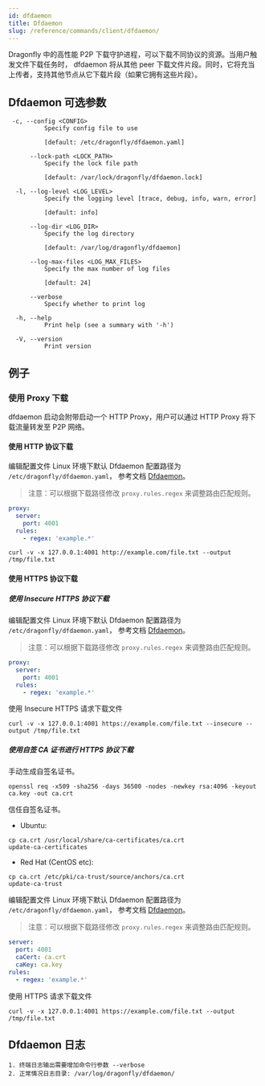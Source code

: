 ```yaml
---
id: dfdaemon
title: Dfdaemon
slug: /reference/commands/client/dfdaemon/
---
```


Dragonfly 中的高性能 P2P 下载守护进程，可以下载不同协议的资源。当用户触发文件下载任务时，
dfdaemon 将从其他 peer 下载文件片段。同时，它将充当上传者，支持其他节点从它下载片段（如果它拥有这些片段）。

## Dfdaemon 可选参数

<!-- markdownlint-disable -->

```text
 -c, --config <CONFIG>
          Specify config file to use

          [default: /etc/dragonfly/dfdaemon.yaml]

      --lock-path <LOCK_PATH>
          Specify the lock file path

          [default: /var/lock/dragonfly/dfdaemon.lock]

  -l, --log-level <LOG_LEVEL>
          Specify the logging level [trace, debug, info, warn, error]

          [default: info]

      --log-dir <LOG_DIR>
          Specify the log directory

          [default: /var/log/dragonfly/dfdaemon]

      --log-max-files <LOG_MAX_FILES>
          Specify the max number of log files

          [default: 24]

      --verbose
          Specify whether to print log

  -h, --help
          Print help (see a summary with '-h')

  -V, --version
          Print version
```

<!-- markdownlint-restore -->

## 例子

### 使用 Proxy 下载

dfdaemon 启动会附带启动一个 HTTP Proxy，用户可以通过 HTTP Proxy 将下载流量转发至 P2P 网络。

#### 使用 HTTP 协议下载

编辑配置文件 Linux 环境下默认 Dfdaemon 配置路径为 `/etc/dragonfly/dfdaemon.yaml`，
参考文档 [Dfdaemon](../../configuration/client/dfdaemon.md)。

> 注意：可以根据下载路径修改 `proxy.rules.regex` 来调整路由匹配规则。

```yaml
proxy:
  server:
    port: 4001
  rules:
    - regex: 'example.*'
```

```shell
curl -v -x 127.0.0.1:4001 http://example.com/file.txt --output /tmp/file.txt
```

#### 使用 HTTPS 协议下载

##### 使用 Insecure HTTPS 协议下载

编辑配置文件 Linux 环境下默认 Dfdaemon 配置路径为 `/etc/dragonfly/dfdaemon.yaml`，
参考文档 [Dfdaemon](../../configuration/client/dfdaemon.md)。

> 注意：可以根据下载路径修改 `proxy.rules.regex` 来调整路由匹配规则。

```yaml
proxy:
  server:
    port: 4001
  rules:
    - regex: 'example.*'
```

使用 Insecure HTTPS 请求下载文件

```shell
curl -v -x 127.0.0.1:4001 https://example.com/file.txt --insecure --output /tmp/file.txt
```

##### 使用自签 CA 证书进行 HTTPS 协议下载

手动生成自签名证书。

```shell
openssl req -x509 -sha256 -days 36500 -nodes -newkey rsa:4096 -keyout ca.key -out ca.crt
```

信任自签名证书。

- Ubuntu:

```shell
cp ca.crt /usr/local/share/ca-certificates/ca.crt
update-ca-certificates
```

- Red Hat (CentOS etc):

```shell
cp ca.crt /etc/pki/ca-trust/source/anchors/ca.crt
update-ca-trust
```

编辑配置文件 Linux 环境下默认 Dfdaemon 配置路径为 `/etc/dragonfly/dfdaemon.yaml`，
参考文档 [Dfdaemon](../../configuration/client/dfdaemon.md)。

> 注意：可以根据下载路径修改 `proxy.rules.regex` 来调整路由匹配规则。

```yaml
server:
  port: 4001
  caCert: ca.crt
  caKey: ca.key
rules:
  - regex: 'example.*'
```

使用 HTTPS 请求下载文件

```shell
curl -v -x 127.0.0.1:4001 https://example.com/file.txt --output /tmp/file.txt
```

## Dfdaemon 日志

```text
1. 终端日志输出需要增加命令行参数 --verbose
2. 正常情况日志目录: /var/log/dragonfly/dfdaemon/
```
